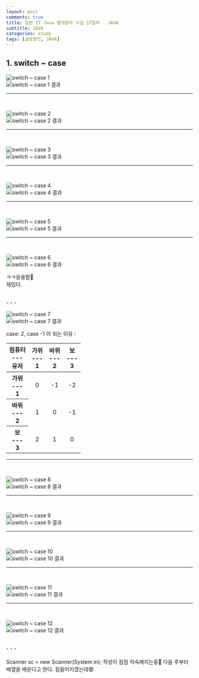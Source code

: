 ```yaml
---
layout: post
comments: true
title: 일본 IT Java 웹개발자 수업 17일차 - JAVA
subtitle: JAVA
categories: study
tags: [글로벌인, JAVA]
---
```


## 1\. switch ~ case


![switch ~ case 1](https://jsh0924.github.io/assets/images/posts/240329_1.png)<br>
![switch ~ case 1 결과](https://jsh0924.github.io/assets/images/posts/240329_2.png)<br>
  
- - -
<br>

![switch ~ case 2](https://jsh0924.github.io/assets/images/posts/240329_3.png)<br>
![switch ~ case 2 결과](https://jsh0924.github.io/assets/images/posts/240329_4.png)<br>
  
- - -
<br>

![switch ~ case 3](https://jsh0924.github.io/assets/images/posts/240329_5.png)<br>
![switch ~ case 3 결과](https://jsh0924.github.io/assets/images/posts/240329_6.png)<br>
  
- - -
<br>

![switch ~ case 4](https://jsh0924.github.io/assets/images/posts/240329_7.png)<br>
![switch ~ case 4 결과](https://jsh0924.github.io/assets/images/posts/240329_8.png)<br>
  
- - -
<br>

![switch ~ case 5](https://jsh0924.github.io/assets/images/posts/240329_9.png)<br>
![switch ~ case 5 결과](https://jsh0924.github.io/assets/images/posts/240329_10.png)<br>
  
- - -
<br>

![switch ~ case 6](https://jsh0924.github.io/assets/images/posts/240329_11.png)<br>
![switch ~ case 6 결과](https://jsh0924.github.io/assets/images/posts/240329_12.png)<br>
  
ㅋㅋ응용함🤭  
재밌다.  
  
<br>
- - -
<br>

![switch ~ case 7](https://jsh0924.github.io/assets/images/posts/240329_13.png)<br>
![switch ~ case 7 결과](https://jsh0924.github.io/assets/images/posts/240329_14.png)<br>
  
case: 2, case -1 이 되는 이유 : 

<table style="text-align: center;">
	<thead>
		<tr>
			<th>컴퓨터<div>---</div>유저</th><th>가위<div>---</div>1</th><th>바위<div>---</div>2</th><th>보<div>---</div>3</th>
		</tr>
	</thead>
	<tbody>
		<tr>
			<th>가위<div>---</div>1</th><td>0</td><td>-1</td><td>-2</td>
		</tr>
		<tr>
			<th>바위<div>---</div>2</th><td>1</td><td>0</td><td>-1</td>
		</tr>
		<tr>
			<th>보<div>---</div>3</th><td>2</td><td>1</td><td>0</td>
		</tr>
	</tbody>
</table>
  
- - -
<br>

![switch ~ case 8](https://jsh0924.github.io/assets/images/posts/240329_15.png)<br>
![switch ~ case 8 결과](https://jsh0924.github.io/assets/images/posts/240329_16.png)<br>
  
- - -
<br>

![switch ~ case 9](https://jsh0924.github.io/assets/images/posts/240329_17.png)<br>
![switch ~ case 9 결과](https://jsh0924.github.io/assets/images/posts/240329_18.png)<br>
  
- - -
<br>

![switch ~ case 10](https://jsh0924.github.io/assets/images/posts/240329_19.png)<br>
![switch ~ case 10 결과](https://jsh0924.github.io/assets/images/posts/240329_20.png)<br>
  
- - -
<br>

![switch ~ case 11](https://jsh0924.github.io/assets/images/posts/240329_21.png)<br>
![switch ~ case 11 결과](https://jsh0924.github.io/assets/images/posts/240329_22.png)<br>
  
- - -
<br>

![switch ~ case 12](https://jsh0924.github.io/assets/images/posts/240329_23.png)<br>
![switch ~ case 12 결과](https://jsh0924.github.io/assets/images/posts/240329_24.png)<br>
 
<br>
- - -
<br>
<br>
Scanner sc = new Scanner(System.in); 작성이 점점 익숙해지는중🤭  
다음 주부터 배열을 배운다고 한다. 힘들어지겠는데😨  